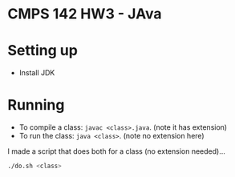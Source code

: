 # CMPS 142 HW3 - JAva

# Setting up

* Install JDK

# Running

* To compile a class: `javac <class>.java`. (note it has extension)
* To run the class: `java <class>`. (note no extension here)

I made a script that does both for a class (no extension needed)...
```bash
./do.sh <class>
```
